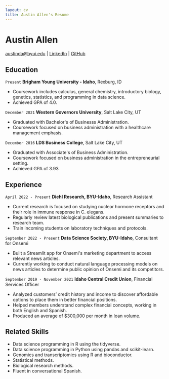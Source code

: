 ```yaml
---
layout: cv
title: Austin Allen's Resume
---
```

# Austin Allen

<div id="webaddress">
<a href="austinda@byui.edu">austinda@byui.edu</a>
| <a href="linkedin.com/in/austindallen">LinkedIn</a>
| <a href="https://github.com/adallen93">GitHub</a>
</div>

<!-- https://www.monique.tech/the-art-of-markdown -->

## Education

`Present`
__Brigham Young University - Idaho__, Rexburg, ID

- Coursework includes calculus, general chemistry, introductory biology, genetics, statistics, and programming in data science. 
- Achieved GPA of 4.0.

`December 2021`
__Western Governors University__, Salt Lake City, UT

- Graduated with Bachelor's of Businesss Administration.
- Coursework focused on business administration with a healthcare management emphasis. 

`December 2016`
__LDS Business College__, Salt Lake City, UT

- Graduated with Associate's of Business Administration. 
- Coursework focused on business administration in the entrepreneurial setting. 
- Achieved GPA of 3.93


## Experience

`April 2022 - Present`
__Diehl Research, BYU-Idaho__, Research Assistant

- Current research is focused on studying nuclear hormone receptors and their role in immune response in C. elegans.
- Regularly review latest biological publications and present summaries to research team. 
- Train incoming students on laboratory techniques and protocols. 


`September 2022 - Present`
__Data Science Society, BYU-Idaho__, Consultant for Onsemi
- Built a Streamlit app for Onsemi's marketing department to access relevant news articles. 
- Currently working to conduct natural language processing models on news articles to determine public opinion of Onsemi and its competitors. 

`September 2019 - November 2021`
__Idaho Central Credit Union__, Financial Services Officer
- Analyzed customers’ credit history and income to discover affordable options to place them in better financial positions.
- Helped members understand complex financial concepts, working in both English and Spanish. 
- Produced an average of $300,000 per month in loan volume. 


## Related Skills
- Data science programming in R using the tidyverse.
- Data science programming in Python using pandas and scikit-learn.
- Genomics and transcriptomics using R and bioconductor. 
- Statistical methods.
- Biological research methods.
- Fluent in conversational Spanish.


<!-- ### Footer

Last updated: May 2013 -->



